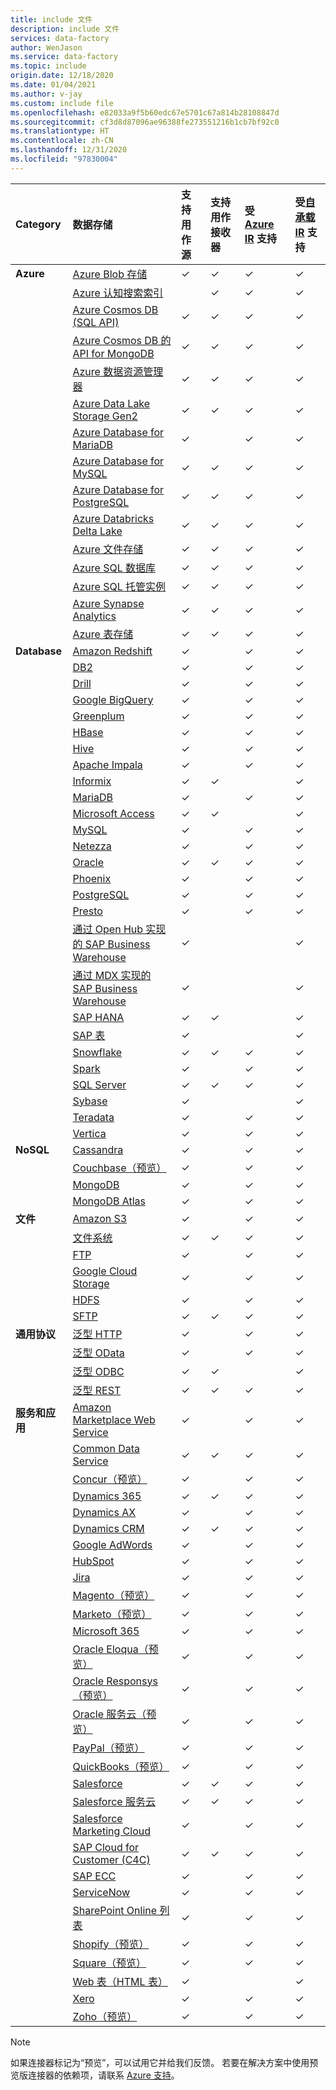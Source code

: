 ```yaml
---
title: include 文件
description: include 文件
services: data-factory
author: WenJason
ms.service: data-factory
ms.topic: include
origin.date: 12/18/2020
ms.date: 01/04/2021
ms.author: v-jay
ms.custom: include file
ms.openlocfilehash: e82033a9f5b60edc67e5701c67a814b28108847d
ms.sourcegitcommit: cf3d8d87096ae96388fe273551216b1cb7bf92c0
ms.translationtype: HT
ms.contentlocale: zh-CN
ms.lasthandoff: 12/31/2020
ms.locfileid: "97830004"
---
```

| Category | 数据存储 | 支持用作源 | 支持用作接收器 | 受 [Azure IR](../articles/data-factory/concepts-integration-runtime.md#azure-integration-runtime) 支持 | 受[自承载 IR](../articles/data-factory/concepts-integration-runtime.md#self-hosted-integration-runtime) 支持 |
|:--- |:--- |:--- |:--- |:--- |:--- |
| **Azure** |[Azure Blob 存储](../articles/data-factory/connector-azure-blob-storage.md) |✓ |✓ |✓ |✓  |
| &nbsp; |[Azure 认知搜索索引](../articles/data-factory/connector-azure-search.md) | |✓ |✓ |✓  |
| &nbsp; |[Azure Cosmos DB (SQL API)](../articles/data-factory/connector-azure-cosmos-db.md) |✓ |✓ |✓ |✓  |
| &nbsp; |[Azure Cosmos DB 的 API for MongoDB](../articles/data-factory/connector-azure-cosmos-db-mongodb-api.md) |✓ |✓ |✓ |✓  |
| &nbsp; |[Azure 数据资源管理器](../articles/data-factory/connector-azure-data-explorer.md) |✓ |✓ |✓ |✓ |
| &nbsp; |[Azure Data Lake Storage Gen2](../articles/data-factory/connector-azure-data-lake-storage.md) |✓ |✓ |✓ |✓  |
| &nbsp; |[Azure Database for MariaDB](../articles/data-factory/connector-azure-database-for-mariadb.md) |✓ | |✓ |✓  |
| &nbsp; |[Azure Database for MySQL](../articles/data-factory/connector-azure-database-for-mysql.md) |✓ |✓ |✓ |✓  |
| &nbsp; |[Azure Database for PostgreSQL](../articles/data-factory/connector-azure-database-for-postgresql.md) |✓ |✓ |✓ |✓  |
| &nbsp; |[Azure Databricks Delta Lake](../articles/data-factory/connector-azure-databricks-delta-lake.md) |✓ |✓ |✓ |✓ |
| &nbsp; |[Azure 文件存储](../articles/data-factory/connector-azure-file-storage.md) |✓ |✓ |✓ |✓  |
| &nbsp; |[Azure SQL 数据库](../articles/data-factory/connector-azure-sql-database.md) |✓ |✓ |✓ |✓  |
| &nbsp; |[Azure SQL 托管实例](../articles/azure-sql/managed-instance/sql-managed-instance-paas-overview.md) |✓ |✓ |✓ |✓  |
| &nbsp; |[Azure Synapse Analytics](../articles/data-factory/connector-azure-sql-data-warehouse.md) |✓ |✓ |✓ |✓  |
| &nbsp; |[Azure 表存储](../articles/data-factory/connector-azure-table-storage.md) |✓ |✓ |✓ |✓  |
| **Database** |[Amazon Redshift](../articles/data-factory/connector-amazon-redshift.md) |✓ | |✓ |✓  |
| &nbsp; |[DB2](../articles/data-factory/connector-db2.md) |✓ | |✓ |✓  |
| &nbsp; |[Drill](../articles/data-factory/connector-drill.md) |✓ | |✓ |✓  |
| &nbsp; |[Google BigQuery](../articles/data-factory/connector-google-bigquery.md) |✓ | |✓ |✓  |
| &nbsp; |[Greenplum](../articles/data-factory/connector-greenplum.md) |✓ | |✓ |✓  |
| &nbsp; |[HBase](../articles/data-factory/connector-hbase.md) |✓ | |✓ |✓  |
| &nbsp; |[Hive](../articles/data-factory/connector-hive.md) |✓ | |✓ |✓  |
| &nbsp; |[Apache Impala](../articles/data-factory/connector-impala.md) |✓ | |✓ |✓  |
| &nbsp; |[Informix](../articles/data-factory/connector-informix.md) |✓ |✓ | |✓  |
| &nbsp; |[MariaDB](../articles/data-factory/connector-mariadb.md) |✓ | |✓ |✓  |
| &nbsp; |[Microsoft Access](../articles/data-factory/connector-microsoft-access.md) |✓ |✓ | |✓  |
| &nbsp; |[MySQL](../articles/data-factory/connector-mysql.md) |✓ | |✓ |✓  |
| &nbsp; |[Netezza](../articles/data-factory/connector-netezza.md) |✓ | |✓ |✓  |
| &nbsp; |[Oracle](../articles/data-factory/connector-oracle.md) |✓ |✓ |✓ |✓  |
| &nbsp; |[Phoenix](../articles/data-factory/connector-phoenix.md) |✓ | |✓ |✓  |
| &nbsp; |[PostgreSQL](../articles/data-factory/connector-postgresql.md) |✓ | |✓ |✓  |
| &nbsp; |[Presto](../articles/data-factory/connector-presto.md) |✓ | |✓ |✓  |
| &nbsp; |[通过 Open Hub 实现的 SAP Business Warehouse](../articles/data-factory/connector-sap-business-warehouse-open-hub.md) |✓ | | |✓  |
| &nbsp; |[通过 MDX 实现的 SAP Business Warehouse](../articles/data-factory/connector-sap-business-warehouse.md) |✓ | | |✓  |
| &nbsp; |[SAP HANA](../articles/data-factory/connector-sap-hana.md) |✓ |✓ | |✓  |
| &nbsp; |[SAP 表](../articles/data-factory/connector-sap-table.md) |✓ | | |✓  |
| &nbsp; |[Snowflake](../articles/data-factory/connector-snowflake.md) |✓ |✓ |✓ |✓  |
| &nbsp; |[Spark](../articles/data-factory/connector-spark.md) |✓ | |✓ |✓  |
| &nbsp; |[SQL Server](../articles/data-factory/connector-sql-server.md) |✓ |✓ |✓ |✓  |
| &nbsp; |[Sybase](../articles/data-factory/connector-sybase.md) |✓ | | |✓  |
| &nbsp; |[Teradata](../articles/data-factory/connector-teradata.md) |✓ | |✓ |✓  |
| &nbsp; |[Vertica](../articles/data-factory/connector-vertica.md) |✓ | |✓ |✓  |
| **NoSQL** |[Cassandra](../articles/data-factory/connector-cassandra.md) |✓ | |✓ |✓  |
| &nbsp; |[Couchbase（预览）](../articles/data-factory/connector-couchbase.md) |✓ | |✓ |✓  |
| &nbsp; |[MongoDB](../articles/data-factory/connector-mongodb.md) |✓ | |✓ |✓  |
| &nbsp; |[MongoDB Atlas](../articles/data-factory/connector-mongodb-atlas.md) |✓ | |✓ |✓  |
| **文件** |[Amazon S3](../articles/data-factory/connector-amazon-simple-storage-service.md) |✓ | |✓ |✓  |
| &nbsp; |[文件系统](../articles/data-factory/connector-file-system.md) |✓ |✓ |✓ |✓  |
| &nbsp; |[FTP](../articles/data-factory/connector-ftp.md) |✓ | |✓ |✓  |
| &nbsp; |[Google Cloud Storage](../articles/data-factory/connector-google-cloud-storage.md) |✓ | |✓ |✓  |
| &nbsp; |[HDFS](../articles/data-factory/connector-hdfs.md) |✓ | |✓ |✓  |
| &nbsp; |[SFTP](../articles/data-factory/connector-sftp.md) |✓ |✓ |✓ |✓  |
| **通用协议** |[泛型 HTTP](../articles/data-factory/connector-http.md) |✓ | |✓ |✓  |
| &nbsp; |[泛型 OData](../articles/data-factory/connector-odata.md) |✓ | |✓ |✓  |
| &nbsp; |[泛型 ODBC](../articles/data-factory/connector-odbc.md) |✓ |✓ | |✓  |
| &nbsp; |[泛型 REST](../articles/data-factory/connector-rest.md) |✓ | ✓ |✓ |✓  |
| **服务和应用** |[Amazon Marketplace Web Service](../articles/data-factory/connector-amazon-marketplace-web-service.md) |✓ | |✓ |✓  |
| &nbsp; |[Common Data Service](../articles/data-factory/connector-dynamics-crm-office-365.md) |✓ |✓ |✓ |✓  |
| &nbsp; |[Concur（预览）](../articles/data-factory/connector-concur.md) |✓ | |✓ |✓  |
| &nbsp; |[Dynamics 365](../articles/data-factory/connector-dynamics-crm-office-365.md) |✓ |✓ |✓ |✓  |
| &nbsp; |[Dynamics AX](../articles/data-factory/connector-dynamics-ax.md) |✓ | |✓ |✓  |
| &nbsp; |[Dynamics CRM](../articles/data-factory/connector-dynamics-crm-office-365.md) |✓ |✓ |✓ |✓  |
| &nbsp; |[Google AdWords](../articles/data-factory/connector-google-adwords.md) |✓ | |✓ |✓  |
| &nbsp; |[HubSpot](../articles/data-factory/connector-hubspot.md) |✓ | |✓ |✓  |
| &nbsp; |[Jira](../articles/data-factory/connector-jira.md) |✓ | |✓ |✓  |
| &nbsp; |[Magento（预览）](../articles/data-factory/connector-magento.md) |✓ | |✓ |✓  |
| &nbsp; |[Marketo（预览）](../articles/data-factory/connector-marketo.md) |✓ | |✓ |✓  |
| &nbsp; |[Microsoft 365](../articles/data-factory/connector-office-365.md) |✓ | |✓ |✓  |
| &nbsp; |[Oracle Eloqua（预览）](../articles/data-factory/connector-oracle-eloqua.md) |✓ | |✓ |✓  |
| &nbsp; |[Oracle Responsys（预览）](../articles/data-factory/connector-oracle-responsys.md) |✓ | |✓ |✓  |
| &nbsp; |[Oracle 服务云（预览）](../articles/data-factory/connector-oracle-service-cloud.md) |✓ | |✓ |✓  |
| &nbsp; |[PayPal（预览）](../articles/data-factory/connector-paypal.md) |✓ | |✓ |✓  |
| &nbsp; |[QuickBooks（预览）](../articles/data-factory/connector-quickbooks.md) |✓ | |✓ |✓  |
| &nbsp; |[Salesforce](../articles/data-factory/connector-salesforce.md) |✓ |✓ |✓ |✓  |
| &nbsp; |[Salesforce 服务云](../articles/data-factory/connector-salesforce-service-cloud.md) |✓ |✓ |✓ |✓  |
| &nbsp; |[Salesforce Marketing Cloud](../articles/data-factory/connector-salesforce-marketing-cloud.md) |✓ | |✓ |✓  |
| &nbsp; |[SAP Cloud for Customer (C4C)](../articles/data-factory/connector-sap-cloud-for-customer.md) |✓ |✓ |✓ |✓  |
| &nbsp; |[SAP ECC](../articles/data-factory/connector-sap-ecc.md) |✓ | |✓ |✓ |
| &nbsp; |[ServiceNow](../articles/data-factory/connector-servicenow.md) |✓ | |✓ |✓  |
|  |[SharePoint Online 列表](../articles/data-factory/connector-sharepoint-online-list.md) |✓ | |✓ |✓ |
| &nbsp; |[Shopify（预览）](../articles/data-factory/connector-shopify.md) |✓ | |✓ |✓  |
| &nbsp; |[Square（预览）](../articles/data-factory/connector-square.md) |✓ | |✓ |✓  |
| &nbsp; |[Web 表（HTML 表）](../articles/data-factory/connector-web-table.md) |✓ | | |✓  |
| &nbsp; |[Xero](../articles/data-factory/connector-xero.md) |✓ | |✓ |✓  |
| &nbsp; |[Zoho（预览）](../articles/data-factory/connector-zoho.md) |✓ | |✓ |✓  |

> [!NOTE]
> 如果连接器标记为“预览”，可以试用它并给我们反馈。  若要在解决方案中使用预览版连接器的依赖项，请联系 [Azure 支持](https://support.azure.cn/zh-cn/support/contact/)。